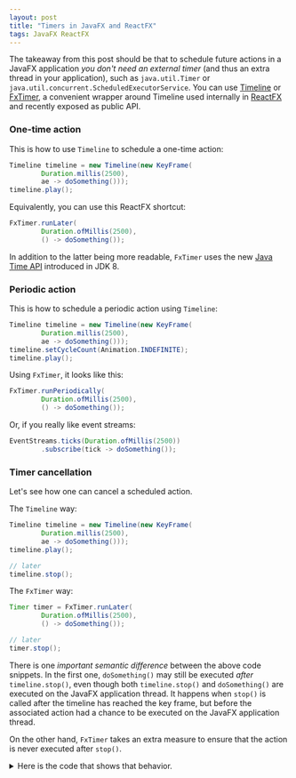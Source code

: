 ```yaml
---
layout: post
title: "Timers in JavaFX and ReactFX"
tags: JavaFX ReactFX
---
```


The takeaway from this post should be that to schedule future actions in a JavaFX application _you don't need an external timer_ (and thus an extra thread in your application), such as `java.util.Timer` or `java.util.concurrent.ScheduledExecutorService`. You can use [Timeline](http://docs.oracle.com/javase/8/javafx/api/javafx/animation/Timeline.html) or [FxTimer](http://www.reactfx.org/javadoc/org/reactfx/util/FxTimer.html), a convenient wrapper around Timeline used internally in [ReactFX](http://www.reactfx.org/) and recently exposed as public API.


### One-time action

This is how to use `Timeline` to schedule a one-time action:

```java
Timeline timeline = new Timeline(new KeyFrame(
        Duration.millis(2500),
        ae -> doSomething()));
timeline.play();
```

Equivalently, you can use this ReactFX shortcut:

```java
FxTimer.runLater(
        Duration.ofMillis(2500),
        () -> doSomething());
```

In addition to the latter being more readable, `FxTimer` uses the new [Java Time API](http://docs.oracle.com/javase/8/docs/api/java/time/package-summary.html) introduced in JDK 8.


### Periodic action

This is how to schedule a periodic action using `Timeline`:

```java
Timeline timeline = new Timeline(new KeyFrame(
        Duration.millis(2500),
        ae -> doSomething()));
timeline.setCycleCount(Animation.INDEFINITE);
timeline.play();
```

Using `FxTimer`, it looks like this:

```java
FxTimer.runPeriodically(
        Duration.ofMillis(2500),
        () -> doSomething());
```

Or, if you really like event streams:

```java
EventStreams.ticks(Duration.ofMillis(2500))
        .subscribe(tick -> doSomething());
```


### Timer cancellation

Let's see how one can cancel a scheduled action.

The `Timeline` way:

```java
Timeline timeline = new Timeline(new KeyFrame(
        Duration.millis(2500),
        ae -> doSomething()));
timeline.play();

// later
timeline.stop();
```

The `FxTimer` way:

```java
Timer timer = FxTimer.runLater(
        Duration.ofMillis(2500),
        () -> doSomething());

// later
timer.stop();
```

There is one _important semantic difference_ between the above code snippets. In the first one, `doSomething()` may still be executed _after_ `timeline.stop()`, even though both `timeline.stop()` and `doSomething()` are executed on the JavaFX application thread. It happens when `stop()` is called after the timeline has reached the key frame, but before the associated action had a chance to be executed on the JavaFX application thread.

On the other hand, `FxTimer` takes an extra measure to ensure that the action is never executed after `stop()`.

<details>
  <summary>Here is the code that shows that behavior.</summary>
  {% gist TomasMikula/f086616d0aa617de6e74 %}
</details>

